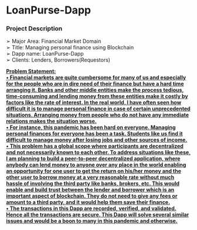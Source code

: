 # LoanPurse-Dapp

### Project Description
➢ Major Area: Financial Market Domain <br>
➢ Title: Managing personal finance using Blockchain <br>
➢ Dapp name: LoanPurse-Dapp <br>
➢ Clients: Lenders, Borrowers(Requestors) <br>
<p>
<b><u> Problem Statement: <br>
• Financial markets are quite cumbersome for many of us and especially for the
people who are in dire need of their finance but have a hard time arranging it. Banks
and other middle entities make the process tedious, time-consuming and lending
money from these entities make it costly by factors like the rate of interest. In the
real world, I have often seen how difficult it is to manage personal finance in case
of certain unprecedented situations. Arranging money from people who do not have
any immediate relations makes the situation worse.<br>
• For instance, this pandemic has been hard on everyone. Managing personal finances
for everyone has been a task. Students like us find it difficult to manage money after
losing jobs and other sources of income.<br>
• This problem has a global scope where participants are decentralized and not
necessarily known to each other. To address situations like these, I am planning to
build a peer-to-peer decentralized application, where anybody can lend money to
anyone over any place in the world enabling an opportunity for one user to get the
return on his/her money and the other user to borrow money at a very reasonable
rate without much hassle of involving the third party like banks, brokers, etc. This
would enable and build trust between the lender and borrower which is an
important aspect of blockchain. They do not need to give any fees or amount to a
third party, and it would help them save their finance.<br>
• The transactions in this Dapp are recorded, verified, and validated. Hence all the
transactions are secure. This Dapp will solve several similar issues and would be a
boon to many in this pandemic and otherwise.
 </p>
